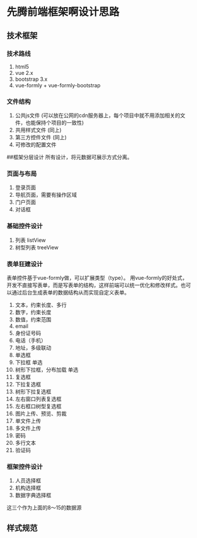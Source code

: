 # 先腾前端框架啊设计思路

## 技术框架
 
### 技术路线

1. html5 
2. vue 2.x
3. bootstrap 3.x
4. vue-formly + vue-formly-bootstrap

### 文件结构

1. 公共js文件 (可以放在公网的cdn服务器上，每个项目中就不用添加相关的文件，也能保持个项目的一致性)
2. 共用样式文件 (同上)
3. 第三方控件文件 (同上)
4. 可修改的配置文件

##框架分层设计
所有设计，将元数据可展示方式分离。
### 页面与布局

1. 登录页面
2. 导航页面，需要有操作区域
3. 门户页面
4. 对话框

### 基础控件设计

1. 列表 listView
2. 树型列表 treeView

### 表单狂建设计
表单控件基于vue-formly做，可以扩展类型（type）。 用vue-formly的好处式，开发不直接写表单，而是写表单的结构，这样前端可以统一优化和修改样式。也可以通过后台生成表单的数据结构从而实现自定义表单。

1. 文本，约束长度、多行
2. 数字，约束长度
3. 数值，约束范围
4. email
5. 身份证号码
6. 电话（手机）
7. 地址，多级联动
8. 单选框
9. 下拉框 单选
10. 树形下拉框，分布加载 单选
11. 复选框
12. 下拉复选框
13. 树形下拉复选框
14. 左右窗口列表复选框
15. 左右框口树型复选框
16. 图片上传、预览、剪裁
17. 单文件上传
18. 多文件上传 
19. 密码
20. 多行文本
21. 验证码

### 框架控件设计

1. 人员选择框
2. 机构选择框
3. 数据字典选择框

这三个作为上面的8～15的数据源

## 样式规范


